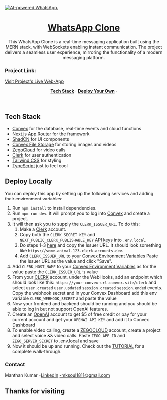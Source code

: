 <a href="https://manthan-mk-portfolio.vercel.app">
  <img alt="AI-powered WhatsApp." src="https://i.ibb.co/YcWpZ5F/Screenshot-24.png">
  <h1 align="center">WhatsApp Clone</h1>
</a>

<p align="center">
 This WhatsApp Clone is a real-time messaging application built using the MERN stack, with WebSockets enabling instant communication. The project delivers a seamless user experience, mirroring the functionality of a modern messaging platform. 
</p>

### Project Link:

[Visit Project's Live Web-App](https://whatsapp-clone.vercel.app/)

<p align="center">
  <a href="#tech-stack"><strong>Tech Stack</strong></a> ·
  <a href="#deploy-your-own"><strong>Deploy Your Own</strong></a> ·
</p>
<br/>

## Tech Stack

- [Convex](https://convex.dev/) for the database, real-time events and cloud functions
- Next.js [App Router](https://nextjs.org/docs/app) for the framework
- [ShadCN](https://ui.shadcn.com/) for UI components
- [Convex File Storage](https://docs.convex.dev/file-storage) for storing images and videos
- [ZegoCloud](https://www.zegocloud.com) for video calls
- [Clerk](https://clerk.dev/) for user authentication
- [Tailwind CSS](https://tailwindcss.com/) for styling
- [TypeScript](https://www.typescriptlang.org/) just to feel cool

## Deploy Locally

You can deploy this app by setting up the following services and adding their environment variables:

1. Run `npm install` to install dependencies.
2. Run `npm run dev`. It will prompt you to log into [Convex](https://convex.dev) and create a project.
3. It will then ask you to supply the `CLERK_ISSUER_URL`. To do this:
   1. Make a [Clerk](https://clerk.dev) account.
   2. Copy both the `CLERK_SECRET_KEY` and `NEXT_PUBLIC_CLERK_PUBLISHABLE_KEY` [API keys](https://dashboard.clerk.com/last-active?path=api-keys) into `.env.local`.
   3. Do steps 1-3 [here](https://docs.convex.dev/auth/clerk) and copy the Issuer URL.
      It should look something like `https://some-animal-123.clerk.accounts.dev`.
   4. Add `CLERK_ISSUER_URL` to your [Convex Environment Variables](https://dashboard.convex.dev/deployment/settings/environment-variables?var=CLERK_ISSUER_URL)
      Paste the Issuer URL as the value and click "Save".
4. Add `CLERK_HOST_NAME` to your [Convex Environment Variables](https://dashboard.convex.dev/deployment/settings/environment-variables?var=CLERK_ISSUER_URL) as for the value paste the `CLERK_ISSUER_URL's` value
5. From your [CLERK](https://clerk.dev) account, under the WebHooks, add an endpoint which should look like this: `https://your-convex-url.convex.site/clerk` and select `user.created` `user.updated` `session.created` `session.ended` events. Copy the webhook secret and in your Convex Dashboard add this env variable `CLERK_WEBHOOK_SECRET` and paste the value
6. Now your frontend and backend should be running and you should be able to log in but not support OpenAI features.
7. Create an [OpenAI](https://platform.openai.com/) account to get $5 of free credit or pay for your current account and get your `OPENAI_API_KEY` and add it to Convex Dashboard
8. To enable video calling, create a [ZEGOCLOUD](https://www.zegocloud.com) account, create a project and select voice && video calls. Paste `ZEGO_APP_ID` and `ZEGO_SERVER_SECRET` to .env.local and save
9. Now it should be up and running. Check out the [TUTORIAL](https://youtu.be/sQ1zvdS8eU8) for a complete walk-through.

### Contact

Manthan Kumar -[LinkedIn](https://www.linkedin.com/in/mk4coder/)
-mksoul1811@gmail.com

## Thanks for visiting
